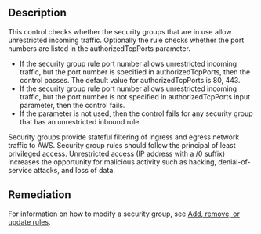 ## Description

This control checks whether the security groups that are in use allow unrestricted incoming traffic. Optionally the rule checks whether the port numbers are listed in the authorizedTcpPorts parameter.

- If the security group rule port number allows unrestricted incoming traffic, but the port number is specified in authorizedTcpPorts, then the control passes. The default value for authorizedTcpPorts is 80, 443.
- If the security group rule port number allows unrestricted incoming traffic, but the port number is not specified in authorizedTcpPorts input parameter, then the control fails.
- If the parameter is not used, then the control fails for any security group that has an unrestricted inbound rule.

Security groups provide stateful filtering of ingress and egress network traffic to AWS. Security group rules should follow the principal of least privileged access. Unrestricted access (IP address with a /0 suffix) increases the opportunity for malicious activity such as hacking, denial-of-service attacks, and loss of data.

## Remediation

For information on how to modify a security group, see [Add, remove, or update rules](https://docs.aws.amazon.com/vpc/latest/userguide/VPC_SecurityGroups.html#AddRemoveRules).
